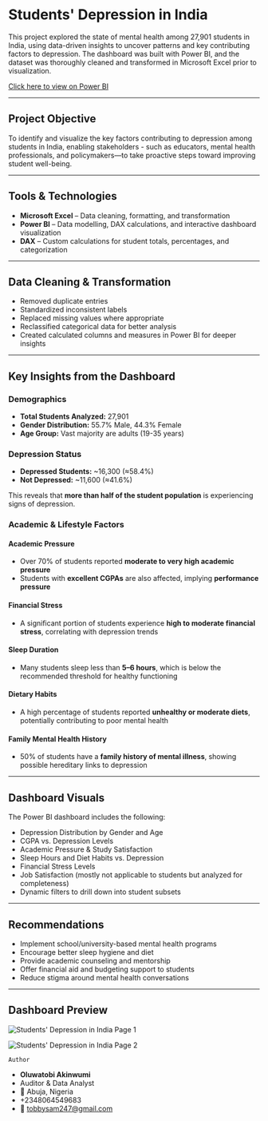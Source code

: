 # Students' Depression in India

This project explored the state of mental health among 27,901 students in India, using data-driven insights to uncover patterns and key contributing factors to depression. The dashboard was built with Power BI, and the dataset was thoroughly cleaned and transformed in Microsoft Excel prior to visualization.

[Click here to view on Power BI](https://app.powerbi.com/links/it5p4TM9me?ctid=e1382191-cd3f-4dd9-a1c3-0ceb4f0065f1&pbi_source=linkShare)

---

## Project Objective

To identify and visualize the key factors contributing to depression among students in India, enabling stakeholders - such as educators, mental health professionals, and policymakers—to take proactive steps toward improving student well-being.

---

## Tools & Technologies

- **Microsoft Excel** – Data cleaning, formatting, and transformation  
- **Power BI** – Data modelling, DAX calculations, and interactive dashboard visualization  
- **DAX** – Custom calculations for student totals, percentages, and categorization

---

## Data Cleaning & Transformation

- Removed duplicate entries
- Standardized inconsistent labels
- Replaced missing values where appropriate
- Reclassified categorical data for better analysis
- Created calculated columns and measures in Power BI for deeper insights

---

## Key Insights from the Dashboard

### Demographics
- **Total Students Analyzed:** 27,901
- **Gender Distribution:** 55.7% Male, 44.3% Female
- **Age Group:** Vast majority are adults (19-35 years)

### Depression Status
- **Depressed Students:** ~16,300 (≈58.4%)
- **Not Depressed:** ~11,600 (≈41.6%)

This reveals that **more than half of the student population** is experiencing signs of depression.

###  Academic & Lifestyle Factors

#### Academic Pressure
- Over 70% of students reported **moderate to very high academic pressure**
- Students with **excellent CGPAs** are also affected, implying **performance pressure**

#### Financial Stress
- A significant portion of students experience **high to moderate financial stress**, correlating with depression trends

#### Sleep Duration
- Many students sleep less than **5–6 hours**, which is below the recommended threshold for healthy functioning

#### Dietary Habits
- A high percentage of students reported **unhealthy or moderate diets**, potentially contributing to poor mental health

#### Family Mental Health History
- 50% of students have a **family history of mental illness**, showing possible hereditary links to depression

---

## Dashboard Visuals

The Power BI dashboard includes the following:

- Depression Distribution by Gender and Age
- CGPA vs. Depression Levels
- Academic Pressure & Study Satisfaction
- Sleep Hours and Diet Habits vs. Depression
- Financial Stress Levels
- Job Satisfaction (mostly not applicable to students but analyzed for completeness)
- Dynamic filters to drill down into student subsets

---

## Recommendations

- Implement school/university-based mental health programs
- Encourage better sleep hygiene and diet
- Provide academic counseling and mentorship
- Offer financial aid and budgeting support to students
- Reduce stigma around mental health conversations

---
## Dashboard Preview

![Students' Depression in India  Page 1](https://github.com/user-attachments/assets/bf4fb41a-adb5-448a-b794-5d8c0ceb39ee)

![Students' Depression in India  Page 2](https://github.com/user-attachments/assets/46bb62c2-d105-41c2-abb9-08c1446cffa5)


    Author
-  **Oluwatobi Akinwumi**
-  Auditor & Data Analyst
- 📍 Abuja, Nigeria
-  +2348064549683
-  📧 tobbysam247@gmail.com
